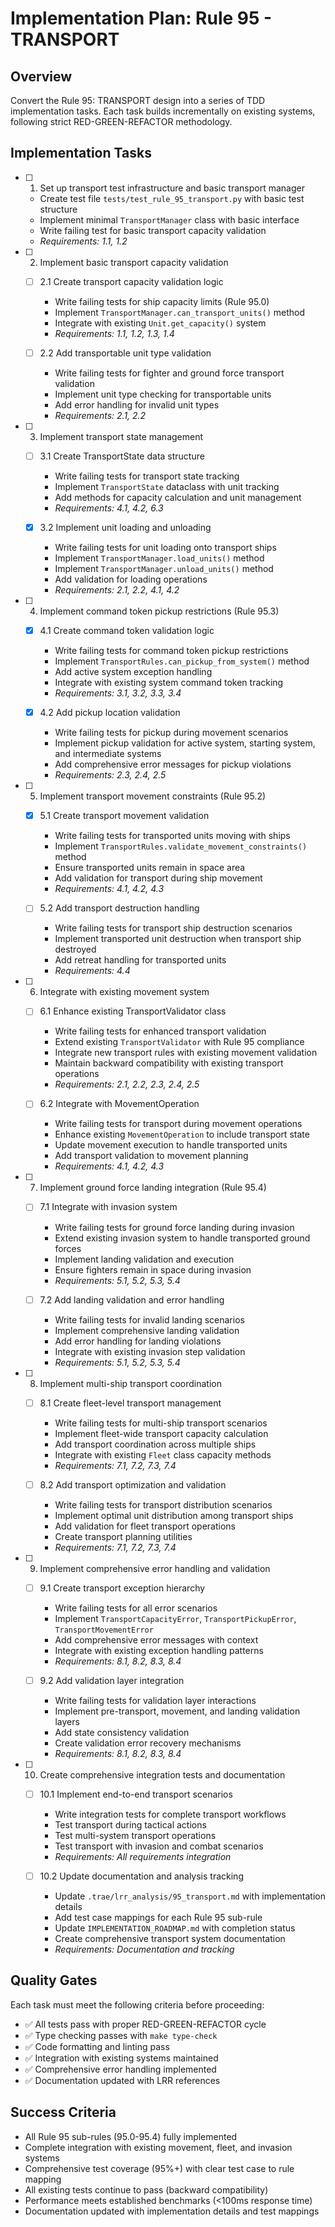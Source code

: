 # Implementation Plan: Rule 95 - TRANSPORT

## Overview

Convert the Rule 95: TRANSPORT design into a series of TDD implementation tasks. Each task builds incrementally on existing systems, following strict RED-GREEN-REFACTOR methodology.

## Implementation Tasks

- [ ] 1. Set up transport test infrastructure and basic transport manager
  - Create test file `tests/test_rule_95_transport.py` with basic test structure
  - Implement minimal `TransportManager` class with basic interface
  - Write failing test for basic transport capacity validation
  - _Requirements: 1.1, 1.2_

- [ ] 2. Implement basic transport capacity validation
  - [ ] 2.1 Create transport capacity validation logic
    - Write failing tests for ship capacity limits (Rule 95.0)
    - Implement `TransportManager.can_transport_units()` method
    - Integrate with existing `Unit.get_capacity()` system
    - _Requirements: 1.1, 1.2, 1.3, 1.4_

  - [ ] 2.2 Add transportable unit type validation
    - Write failing tests for fighter and ground force transport validation
    - Implement unit type checking for transportable units
    - Add error handling for invalid unit types
    - _Requirements: 2.1, 2.2_

- [ ] 3. Implement transport state management
  - [ ] 3.1 Create TransportState data structure
    - Write failing tests for transport state tracking
    - Implement `TransportState` dataclass with unit tracking
    - Add methods for capacity calculation and unit management
    - _Requirements: 4.1, 4.2, 6.3_

  - [x] 3.2 Implement unit loading and unloading
    - Write failing tests for unit loading onto transport ships
    - Implement `TransportManager.load_units()` method
    - Implement `TransportManager.unload_units()` method
    - Add validation for loading operations
    - _Requirements: 2.1, 2.2, 4.1, 4.2_

- [ ] 4. Implement command token pickup restrictions (Rule 95.3)
  - [x] 4.1 Create command token validation logic
    - Write failing tests for command token pickup restrictions
    - Implement `TransportRules.can_pickup_from_system()` method
    - Add active system exception handling
    - Integrate with existing system command token tracking
    - _Requirements: 3.1, 3.2, 3.3, 3.4_

  - [x] 4.2 Add pickup location validation
    - Write failing tests for pickup during movement scenarios
    - Implement pickup validation for active system, starting system, and intermediate systems
    - Add comprehensive error messages for pickup violations
    - _Requirements: 2.3, 2.4, 2.5_

- [ ] 5. Implement transport movement constraints (Rule 95.2)
  - [x] 5.1 Create transport movement validation
    - Write failing tests for transported units moving with ships
    - Implement `TransportRules.validate_movement_constraints()` method
    - Ensure transported units remain in space area
    - Add validation for transport during ship movement
    - _Requirements: 4.1, 4.2, 4.3_

  - [ ] 5.2 Add transport destruction handling
    - Write failing tests for transport ship destruction scenarios
    - Implement transported unit destruction when transport ship destroyed
    - Add retreat handling for transported units
    - _Requirements: 4.4_

- [ ] 6. Integrate with existing movement system
  - [ ] 6.1 Enhance existing TransportValidator class
    - Write failing tests for enhanced transport validation
    - Extend existing `TransportValidator` with Rule 95 compliance
    - Integrate new transport rules with existing movement validation
    - Maintain backward compatibility with existing transport operations
    - _Requirements: 2.1, 2.2, 2.3, 2.4, 2.5_

  - [ ] 6.2 Integrate with MovementOperation
    - Write failing tests for transport during movement operations
    - Enhance existing `MovementOperation` to include transport state
    - Update movement execution to handle transported units
    - Add transport validation to movement planning
    - _Requirements: 4.1, 4.2, 4.3_

- [ ] 7. Implement ground force landing integration (Rule 95.4)
  - [ ] 7.1 Integrate with invasion system
    - Write failing tests for ground force landing during invasion
    - Extend existing invasion system to handle transported ground forces
    - Implement landing validation and execution
    - Ensure fighters remain in space during invasion
    - _Requirements: 5.1, 5.2, 5.3, 5.4_

  - [ ] 7.2 Add landing validation and error handling
    - Write failing tests for invalid landing scenarios
    - Implement comprehensive landing validation
    - Add error handling for landing violations
    - Integrate with existing invasion step validation
    - _Requirements: 5.1, 5.2, 5.3, 5.4_

- [ ] 8. Implement multi-ship transport coordination
  - [ ] 8.1 Create fleet-level transport management
    - Write failing tests for multi-ship transport scenarios
    - Implement fleet-wide transport capacity calculation
    - Add transport coordination across multiple ships
    - Integrate with existing `Fleet` class capacity methods
    - _Requirements: 7.1, 7.2, 7.3, 7.4_

  - [ ] 8.2 Add transport optimization and validation
    - Write failing tests for transport distribution scenarios
    - Implement optimal unit distribution among transport ships
    - Add validation for fleet transport operations
    - Create transport planning utilities
    - _Requirements: 7.1, 7.2, 7.3, 7.4_

- [ ] 9. Implement comprehensive error handling and validation
  - [ ] 9.1 Create transport exception hierarchy
    - Write failing tests for all error scenarios
    - Implement `TransportCapacityError`, `TransportPickupError`, `TransportMovementError`
    - Add comprehensive error messages with context
    - Integrate with existing exception handling patterns
    - _Requirements: 8.1, 8.2, 8.3, 8.4_

  - [ ] 9.2 Add validation layer integration
    - Write failing tests for validation layer interactions
    - Implement pre-transport, movement, and landing validation layers
    - Add state consistency validation
    - Create validation error recovery mechanisms
    - _Requirements: 8.1, 8.2, 8.3, 8.4_

- [ ] 10. Create comprehensive integration tests and documentation
  - [ ] 10.1 Implement end-to-end transport scenarios
    - Write integration tests for complete transport workflows
    - Test transport during tactical actions
    - Test multi-system transport operations
    - Test transport with invasion and combat scenarios
    - _Requirements: All requirements integration_

  - [ ] 10.2 Update documentation and analysis tracking
    - Update `.trae/lrr_analysis/95_transport.md` with implementation details
    - Add test case mappings for each Rule 95 sub-rule
    - Update `IMPLEMENTATION_ROADMAP.md` with completion status
    - Create comprehensive transport system documentation
    - _Requirements: Documentation and tracking_

## Quality Gates

Each task must meet the following criteria before proceeding:
- ✅ All tests pass with proper RED-GREEN-REFACTOR cycle
- ✅ Type checking passes with `make type-check`
- ✅ Code formatting and linting pass
- ✅ Integration with existing systems maintained
- ✅ Comprehensive error handling implemented
- ✅ Documentation updated with LRR references

## Success Criteria

- All Rule 95 sub-rules (95.0-95.4) fully implemented
- Complete integration with existing movement, fleet, and invasion systems
- Comprehensive test coverage (95%+) with clear test case to rule mapping
- All existing tests continue to pass (backward compatibility)
- Performance meets established benchmarks (<100ms response time)
- Documentation updated with implementation details and test mappings
